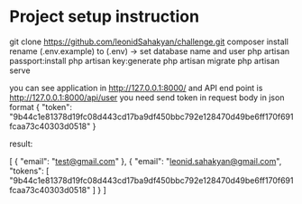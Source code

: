 # Project setup instruction

git clone https://github.com/leonidSahakyan/challenge.git
composer install
rename (.env.example) to (.env) -> set database name and user
php artisan passport:install
php artisan key:generate
php artisan migrate
php artisan serve

you can see application in http://127.0.0.1:8000/
and API end point is http://127.0.0.1:8000/api/user
you need send token in request body in json format
{
  "token": "9b44c1e81378d19fc08d443cd17ba9df450bbc792e128470d49be6ff170f691fcaa73c40303d0518"
}

result:

[
    {
        "email": "test@gmail.com"
    },
    {
        "email": "leonid.sahakyan@gmail.com",
        "tokens": [
            "9b44c1e81378d19fc08d443cd17ba9df450bbc792e128470d49be6ff170f691fcaa73c40303d0518"
        ]
    }
]
